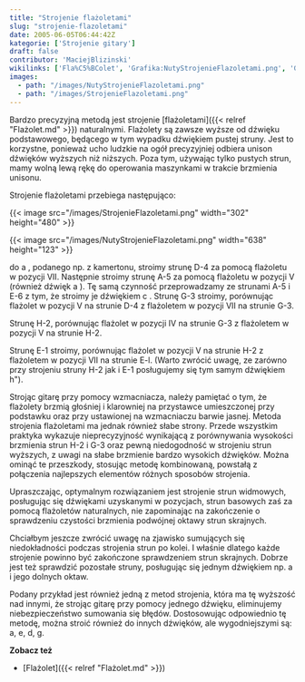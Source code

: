 ```yaml
---
title: "Strojenie flażoletami"
slug: "strojenie-flazoletami"
date: 2005-06-05T06:44:42Z
kategorie: ['Strojenie gitary']
draft: false
contributor: 'MaciejBlizinski'
wikilinks: ['Fla%C5%BColet', 'Grafika:NutyStrojenieFlazoletami.png', 'Grafika:StrojenieFlazoletami.png', 'fla%C5%BColet']
images:
  - path: "/images/NutyStrojenieFlazoletami.png"
  - path: "/images/StrojenieFlazoletami.png"
---
```

Bardzo precyzyjną metodą jest strojenie
[flażoletami]({{< relref "Flażolet.md" >}}) naturalnymi. Flażolety są zawsze
wyższe od dźwięku podstawowego, będącego w tym wypadku dźwiękiem pustej
struny. Jest to korzystne, ponieważ ucho ludzkie na ogół precyzyjniej
odbiera unison dźwięków wyższych niż niższych. Poza tym, używając tylko
pustych strun, mamy wolną lewą rękę do operowania maszynkami w trakcie
brzmienia unisonu.

Strojenie flażoletami przebiega następująco:

{{< image src="/images/StrojenieFlazoletami.png" width="302" height="480" >}}

{{< image src="/images/NutyStrojenieFlazoletami.png" width="638" height="123" >}}

do a , podanego np. z kamertonu, stroimy strunę D-4 za pomocą flażoletu
w pozycji VII. Następnie stroimy strunę A-5 za pomocą flażoletu w
pozycji V (również dźwięk a ). Tę samą czynność przeprowadzamy ze
strunami A-5 i E-6 z tym, że stroimy je dźwiękiem c . Strunę G-3
stroimy, porównując flażolet w pozycji V na strunie D-4 z flażoletem w
pozycji VII na strunie G-3.

Strunę H-2, porównując flażolet w pozycji IV na strunie G-3 z flażoletem
w pozycji V na strunie H-2.

Strunę E-1 stroimy, porównując flażolet w pozycji V na strunie H-2 z
flażoletem w pozycji VII na strunie E-l. (Warto zwrócić uwagę, ze
zarówno przy strojeniu struny H-2 jak i E-1 posługujemy się tym samym
dźwiękiem h").

Strojąc gitarę przy pomocy wzmacniacza, należy pamiętać o tym, że
flażolety brzmią głośniej i klarowniej na przystawce umieszczonej przy
podstawku oraz przy ustawionej na wzmacniaczu barwie jasnej. Metoda
strojenia flażoletami ma jednak również słabe strony. Przede wszystkim
praktyka wykazuje nieprecyzyjność wynikającą z porównywania wysokości
brzmienia strun H-2 i G-3 oraz pewną niedogodność w strojeniu strun
wyższych, z uwagi na słabe brzmienie bardzo wysokich dźwięków. Można
ominąć te przeszkody, stosując metodę kombinowaną, powstałą z połączenia
najlepszych elementów różnych sposobów strojenia.

Upraszczając, optymalnym rozwiązaniem jest strojenie strun widmowych,
posługując się dźwiękami uzyskanymi w pozycjach, strun basowych zaś za
pomocą flażoletów naturalnych, nie zapominając na zakończenie o
sprawdzeniu czystości brzmienia podwójnej oktawy strun skrajnych.

Chciałbym jeszcze zwrócić uwagę na zjawisko sumujących się
niedokładności podczas strojenia strun po kolei. I właśnie dlatego
każde strojenie powinno być zakończone sprawdzeniem strun skrajnych.
Dobrze jest też sprawdzić pozostałe struny, posługując się jednym
dźwiękiem np. a i jego dolnych oktaw.

Podany przykład jest również jedną z metod strojenia, która ma tę
wyższość nad innymi, że strojąc gitarę przy pomocy jednego dźwięku,
eliminujemy niebezpieczeństwo sumowania się błędów. Dostosowując
odpowiednio tę metodę, można stroić również do innych dźwięków, ale
wygodniejszymi są: a, e, d, g.

**Zobacz też**

  - [Flażolet]({{< relref "Flażolet.md" >}})

